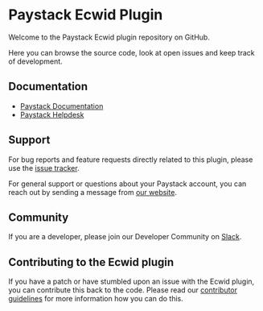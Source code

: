 
# Paystack Ecwid Plugin

Welcome to the Paystack Ecwid plugin repository on GitHub. 

Here you can browse the source code, look at open issues and keep track of development.


## Documentation

* [Paystack Documentation](https://developers.paystack.co/v2.0/docs/)
* [Paystack Helpdesk](https://paystack.com/help)

## Support

For bug reports and feature requests directly related to this plugin, please use the [issue tracker](https://github.com/PaystackHQ/plugin-ecwid/issues). 

For general support or questions about your Paystack account, you can reach out by sending a message from [our website](https://paystack.com/contact).

## Community

If you are a developer, please join our Developer Community on [Slack](https://slack.paystack.com).

## Contributing to the Ecwid plugin

If you have a patch or have stumbled upon an issue with the Ecwid plugin, you can contribute this back to the code. Please read our [contributor guidelines](https://github.com/PaystackHQ/plugin-ecwid/blob/master/CONTRIBUTING.md) for more information how you can do this.
